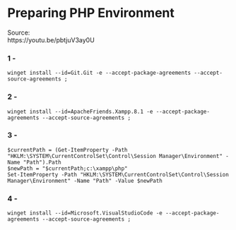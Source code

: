 
<h1>Preparing PHP Environment</h1>
<p>Source: <br> https://youtu.be/pbtjuV3ay0U
<h3>1 -</h3>

~~~shell
winget install --id=Git.Git -e --accept-package-agreements --accept-source-agreements ;  

~~~

<h3>2 -</h3>

~~~shell
winget install --id=ApacheFriends.Xampp.8.1 -e --accept-package-agreements --accept-source-agreements ;  

~~~

<h3>3 -</h3>

~~~shell
$currentPath = (Get-ItemProperty -Path "HKLM:\SYSTEM\CurrentControlSet\Control\Session Manager\Environment" -Name "Path").Path
$newPath = "$currentPath;c:\xampp\php"
Set-ItemProperty -Path "HKLM:\SYSTEM\CurrentControlSet\Control\Session Manager\Environment" -Name "Path" -Value $newPath  

~~~

<h3>4 -</h3>

~~~shell
winget install --id=Microsoft.VisualStudioCode -e --accept-package-agreements --accept-source-agreements ;  

~~~

